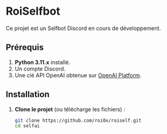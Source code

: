 # RoiSelfbot

Ce projet est un Selfbot Discord en cours de développement.

## Prérequis

1. **Python 3.11.x** installé.
2. Un compte Discord.
3. Une clé API OpenAI obtenue sur [OpenAI Platform](https://platform.openai.com/account/api-keys).

## Installation

1. **Clone le projet** (ou télécharge les fichiers) :
   ```bash
   git clone https://github.com/roi0x/roiself.git
   cd selfai